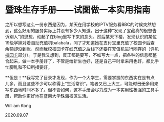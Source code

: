 # 暨珠生存手册——试图做一本实用指南

之所以想写这么一份东西是因为，某天在用学校的IPTV服务看BBC的时候突然想到，这么好用的服务实际上并没有多少人知道。出于这种“发现了宝藏真的很想告诉别人”的思想，动起了在blog里写下来的念头。然后某天下楼，发现认识的某位19级学妹对着自助充值机balabala，问了才知道她在支付宝里充值了校园卡后查余额却没到账，然而我校校园卡在线充值之后线下还要在充值机进行圈存的（详见[校园卡](card.md)部分）。于是我又想到，反正都是要写，不如写大一点，把各种的信息都整合起来，做一本手册好了，不管是给新生也好，还是自己平时拿来用也好，都比手忙脚乱和不知所措要好。

**但是！**我写完了目录才发现，作为一个大学生，需要掌握的东西实在是有点儿多，而且这些不少可以称得上“生活常识”，笔者又已上大三，可能~~时日无多~~用来写东西地时间不多了。但不管如何，这本手册会尽力成为一本实用性极强的工具手册，帮助你更好地在暨南大学珠海校区生活。

William Kong

2020.09.07